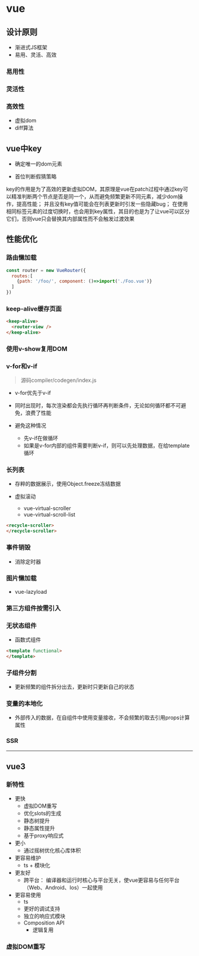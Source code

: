 # vue

## 设计原则

- 渐进式JS框架
- 易用、灵活、高效

### 易用性

### 灵活性

### 高效性

- 虚拟dom
- diff算法

## vue中key

- 确定唯一的dom元素

- 首位判断假猜策略

key的作用是为了高效的更新虚拟DOM，其原理是vue在patch过程中通过key可以精准判断两个节点是否是同一个，从而避免频繁更新不同元素，减少dom操作，提高性能；
并且没有key值可能会在列表更新时引发一些隐藏bug；
在使用相同标签元素的过度切换时，也会用到key属性，其目的也是为了让vue可以区分它们，否则vue只会替换其内部属性而不会触发过渡效果

## 性能优化

### 路由懒加载

```js
const router = new VueRouter({
  routes:[
    {path: '/foo/', component: ()=>import('./Foo.vue')}
  ]
})
```

### keep-alive缓存页面

```html
<keep-alive>
  <router-view />
</keep-alive>
```

### 使用v-show复用DOM

### v-for和v-if

> 源码compiler/codegen/index.js

- v-for优先于v-if
- 同时出现时，每次渲染都会先执行循环再判断条件，无论如何循环都不可避免，浪费了性能

- 避免这种情况
  - 先v-if在做循环
  - 如果是v-for内部的组件需要判断v-if，则可以先处理数据，在给template循环

### 长列表

- 存粹的数据展示，使用Object.freeze冻结数据

- 虚拟滚动
  - vue-virtual-scroller
  - vue-virtual-scroll-list

```html
<recycle-scroller>
</recycle-scroller>
```

### 事件销毁

- 消除定时器

### 图片懒加载

- vue-lazyload

### 第三方组件按需引入

### 无状态组件

- 函数式组件

```html
<template functional>
</template>
```

### 子组件分割

- 更新频繁的组件拆分出去，更新时只更新自己的状态

### 变量的本地化

- 外部传入的数据，在自组件中使用变量接收，不会频繁的取去引用props计算属性

### SSR

----

## vue3

### 新特性

- 更快
  - 虚拟DOM重写
  - 优化slots的生成
  - 静态树提升
  - 静态属性提升
  - 基于proxy响应式
- 更小
  - 通过摇树优化核心库体积
- 更容易维护
  - ts + 模块化
- 更友好
  - 跨平台： 编译器和运行时核心与平台无关，使vue更容易与任何平台（Web、Android、Ios）一起使用
- 更容易使用
  - ts
  - 更好的调试支持
  - 独立的响应式模块
  - Composition API
    - 逻辑复用

### 虚拟DOM重写
